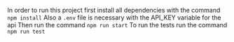 In order to run this project first install all dependencies with the command `npm install`
Also a `.env` file is necessary with the API_KEY variable for the api
Then run the command `npm run start`
To run the tests run the command `npm run test`
